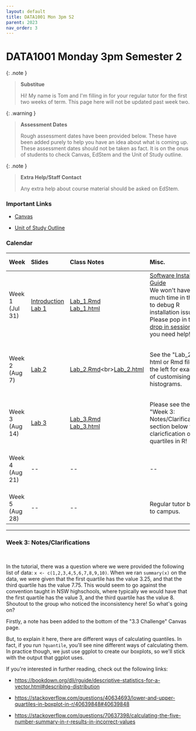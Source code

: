 ```yaml
---
layout: default
title: DATA1001 Mon 3pm S2
parent: 2023
nav_order: 3
---
```


# DATA1001 Monday 3pm Semester 2

{: .note }
> **Substitue**
>
> Hi! My name is Tom and I'm filling in for your regular tutor for the first two weeks of term. This page here  will not be updated past week two.

{: .warning }
> **Assessment Dates**
>
> Rough assessment dates have been provided below. These have been added purely to help you have an idea about what is coming up. These assessment dates should not be taken as fact. It is on the onus of students to check Canvas, EdStem and the Unit of Study outline.

{: .note }
> **Extra Help/Staff Contact**
>
> Any extra help about course material should be asked on EdStem.

### Important Links

- [Canvas](https://canvas.sydney.edu.au/courses/51659)

- [Unit of Study Outline](https://www.sydney.edu.au/units/DATA1001/2023-S2C-ND-CC)

### Calendar

Week | Slides | Class Notes | Misc. | Further Learning | Assessments
:---|:---|:---|:---|:---|:---
Week 1<br>(Jul 31) | [Introduction](https://drive.google.com/file/d/1FiTEjBrwTm69vT5pnR4txzlInn_IOTba/view?usp=drive_link)<br>[Lab 1](https://drive.google.com/file/d/1CwGJdeN8QC82dt4ZDJO-mEkZikKDJ5_y/view?usp=sharing) | [Lab_1.Rmd](https://drive.google.com/file/d/15rcF6Geg6-mm9QsmEIV-FoOz43-QlP-T/view?usp=drive_link)<br>[Lab_1.html](https://drive.google.com/file/d/1ceFrxg8mKd_iJ9-96dx3bb-Pt1sfZ3vx/view?usp=drive_link) | [Software Installation Guide](https://canvas.sydney.edu.au/courses/51659/pages/how-to-install-r-slash-rstudio?module_item_id=1955526)<br>We won't have much time in this lab to debug R installation issues. Please pop in to the [drop in sessions](https://canvas.sydney.edu.au/courses/51659/pages/drop-ins-+-ed) if you need help!| [Britannica Simpson's Paradox article](https://www.britannica.com/topic/Simpsons-paradox)<br>[R Markdown Cheat Sheet](https://www.rstudio.com/wp-content/uploads/2015/02/rmarkdown-cheatsheet.pdf) | Evaluate quiz 1 (Aug 6)
Week 2<br>(Aug 7) | [Lab 2](https://drive.google.com/file/d/1W-y2EZ6Erzya8TWmWuCSm8IjqsLFhIJ4/view?usp=sharing) | [Lab_2.Rmd]([https://drive.google.com/file/d/1kXST7IZ1YlMeb4aboqD1b_wO1uUm_w_Z/view?usp=drive_link](https://drive.google.com/file/d/1kXST7IZ1YlMeb4aboqD1b_wO1uUm_w_Z/view?usp=drive_link))<br>[Lab_2.html](https://drive.google.com/file/d/134unqr4YHABNKNkJBm0cTc7K7CWfwVMB/view?usp=drive_link)| See the "Lab_2" html or Rmd files to the left for examples of customising histograms. | [ggplot2 Cheat Sheet](https://www.maths.usyd.edu.au/u/UG/SM/STAT3022/r/current/Misc/data-visualization-2.1.pdf)<br>[Article on how to pick the right chart type](https://eazybi.com/blog/data-visualization-and-chart-types#pie-charts-and-donut-charts)| Evaluate quiz 2 (Aug 13)
Week 3<br>(Aug 14) | [Lab 3](https://drive.google.com/file/d/1P10U2mL6tLVUYMBxEPXJN0hLW9ePJqJ7/view?usp=drive_link) | [Lab_3.Rmd](https://drive.google.com/file/d/1WYnSfhn3BBoS3x-SGc-c21ySdRC519EG/view?usp=drive_link)<br>[Lab_3.html](https://drive.google.com/file/d/19tElrbU5thXIi7htY-C1BAOdSvy24EdE/view?usp=drive_link) | Please see the "Week 3: Notes/Clarifications" section below for claricfication on quartiles in R! | -- | Evaluate quiz 3 (Aug 20)
Week 4<br>(Aug 21) | -- | -- | -- | -- | Project 1 Individual and Group Parts Due (Aug 25)<br>Evaluate quiz 4 (Aug 27)
Week 5<br>(Aug 28) | -- | -- | Regular tutor back to campus. | -- | --

----

### **Week 3: Notes/Clarifications**

<br>

In the tutorial, there was a question where we were provided the following list of data: ```x <- c(1,2,3,4,5,6,7,8,9,10)```. When we ran ```summary(x)``` on the data, we were given that the first quartile has the value 3.25, and that the third quartile has the value 7.75. This would seem to go against the convention taught in NSW highschools, where typically we would have that the first quartile has the value 3, and the third quartile has the value 8. Shoutout to the group who noticed the inconsistency here! So what's going on?

Firstly, a note has been added to the bottom of the "3.3 Challenge" Canvas page.

But, to explain it here, there are different ways of calculating quantiles. In fact, if you run `?quantile`, you'll see nine different ways of calculating them. In practice though, we just use ggplot to create our boxplots, so we'll stick with the output that ggplot uses.

If you're interested in further reading, check out the following links:

- https://bookdown.org/dli/rguide/descriptive-statistics-for-a-vector.html#describing-distribution

- https://stackoverflow.com/questions/40634693/lower-and-upper-quartiles-in-boxplot-in-r/40639848#40639848

- https://stackoverflow.com/questions/70637398/calculating-the-five-number-summary-in-r-results-in-incorrect-values

